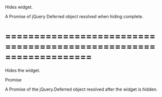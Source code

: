 <!--**
/*-------------------------------------------
    Auto-generated file. Do not modify.
-------------------------------------------

**-->
<!--d-->
Hides widget.
<!--/d-->
<!--rd-->A Promise of jQuery Deferred object resolved when hiding complete.<!--/rd-->
===================================================================
===================================================================

<!--shortDescription-->
Hides the widget.
<!--/shortDescription-->

<!--returnType-->Promise<!--/returnType-->
<!--returnDescription-->
A Promise of the jQuery.Deferred object resolved after the widget is hidden.
<!--/returnDescription-->

<!--fullDescription-->

<!--/fullDescription-->